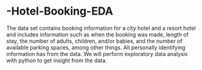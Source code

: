 # -Hotel-Booking-EDA
 The data set contains booking information for a city hotel and a resort hotel and includes information such as when the booking was made, length of stay, the number of adults, children, and/or babies, and the number of available parking spaces, among other things. All personally identifying information has from the data. We will perform exploratory data analysis with python to get insight from the data.
